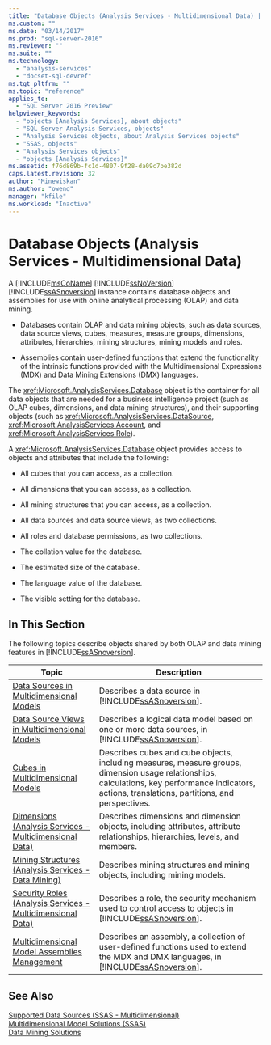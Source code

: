 ```yaml
---
title: "Database Objects (Analysis Services - Multidimensional Data) | Microsoft Docs"
ms.custom: ""
ms.date: "03/14/2017"
ms.prod: "sql-server-2016"
ms.reviewer: ""
ms.suite: ""
ms.technology: 
  - "analysis-services"
  - "docset-sql-devref"
ms.tgt_pltfrm: ""
ms.topic: "reference"
applies_to: 
  - "SQL Server 2016 Preview"
helpviewer_keywords: 
  - "objects [Analysis Services], about objects"
  - "SQL Server Analysis Services, objects"
  - "Analysis Services objects, about Analysis Services objects"
  - "SSAS, objects"
  - "Analysis Services objects"
  - "objects [Analysis Services]"
ms.assetid: f76d869b-fc1d-4807-9f28-da09c7be382d
caps.latest.revision: 32
author: "Minewiskan"
ms.author: "owend"
manager: "kfile"
ms.workload: "Inactive"
---
```

# Database Objects (Analysis Services - Multidimensional Data)
  A [!INCLUDE[msCoName](../../../includes/msconame-md.md)] [!INCLUDE[ssNoVersion](../../../includes/ssnoversion-md.md)] [!INCLUDE[ssASnoversion](../../../includes/ssasnoversion-md.md)] instance contains database objects and assemblies for use with online analytical processing (OLAP) and data mining.  
  
-   Databases contain OLAP and data mining objects, such as data sources, data source views, cubes, measures, measure groups, dimensions, attributes, hierarchies, mining structures, mining models and roles.  
  
-   Assemblies contain user-defined functions that extend the functionality of the intrinsic functions provided with the Multidimensional Expressions (MDX) and Data Mining Extensions (DMX) languages.  
  
 The <xref:Microsoft.AnalysisServices.Database> object is the container for all data objects that are needed for a business intelligence project (such as OLAP cubes, dimensions, and data mining structures), and their supporting objects (such as <xref:Microsoft.AnalysisServices.DataSource>, <xref:Microsoft.AnalysisServices.Account>, and <xref:Microsoft.AnalysisServices.Role>).  
  
 A <xref:Microsoft.AnalysisServices.Database> object provides access to objects and attributes that include the following:  
  
-   All cubes that you can access, as a collection.  
  
-   All dimensions that you can access, as a collection.  
  
-   All mining structures that you can access, as a collection.  
  
-   All data sources and data source views, as two collections.  
  
-   All roles and database permissions, as two collections.  
  
-   The collation value for the database.  
  
-   The estimated size of the database.  
  
-   The language value of the database.  
  
-   The visible setting for the database.  
  
## In This Section  
 The following topics describe objects shared by both OLAP and data mining features in [!INCLUDE[ssASnoversion](../../../includes/ssasnoversion-md.md)].  
  
|Topic|Description|  
|-----------|-----------------|  
|[Data Sources in Multidimensional Models](../../../analysis-services/multidimensional-models/data-sources-in-multidimensional-models.md)|Describes a data source in [!INCLUDE[ssASnoversion](../../../includes/ssasnoversion-md.md)].|  
|[Data Source Views in Multidimensional Models](../../../analysis-services/multidimensional-models/data-source-views-in-multidimensional-models.md)|Describes a logical data model based on one or more data sources, in [!INCLUDE[ssASnoversion](../../../includes/ssasnoversion-md.md)].|  
|[Cubes in Multidimensional Models](../../../analysis-services/multidimensional-models/cubes-in-multidimensional-models.md)|Describes cubes and cube objects, including measures, measure groups, dimension usage relationships, calculations, key performance indicators, actions, translations, partitions, and perspectives.|  
|[Dimensions &#40;Analysis Services - Multidimensional Data&#41;](../../../analysis-services/multidimensional-models-olap-logical-dimension-objects/dimensions-analysis-services-multidimensional-data.md)|Describes dimensions and dimension objects, including attributes, attribute relationships, hierarchies, levels, and members.|  
|[Mining Structures &#40;Analysis Services - Data Mining&#41;](../../../analysis-services/data-mining/mining-structures-analysis-services-data-mining.md)|Describes mining structures and mining objects, including mining models.|  
|[Security Roles  &#40;Analysis Services - Multidimensional Data&#41;](../../../analysis-services/multidimensional-models/olap-logical/security-roles-analysis-services-multidimensional-data.md)|Describes a role, the security mechanism used to control access to objects in [!INCLUDE[ssASnoversion](../../../includes/ssasnoversion-md.md)].|  
|[Multidimensional Model Assemblies Management](../../../analysis-services/multidimensional-models/multidimensional-model-assemblies-management.md)|Describes an assembly, a collection of user-defined functions used to extend the MDX and DMX languages, in [!INCLUDE[ssASnoversion](../../../includes/ssasnoversion-md.md)].|  
  
## See Also  
 [Supported Data Sources &#40;SSAS - Multidimensional&#41;](../../../analysis-services/multidimensional-models/supported-data-sources-ssas-multidimensional.md)   
 [Multidimensional Model Solutions &#40;SSAS&#41;](../../../analysis-services/multidimensional-models/multidimensional-model-solutions-ssas.md)   
 [Data Mining Solutions](../../../analysis-services/data-mining/data-mining-solutions.md)  
  
  
